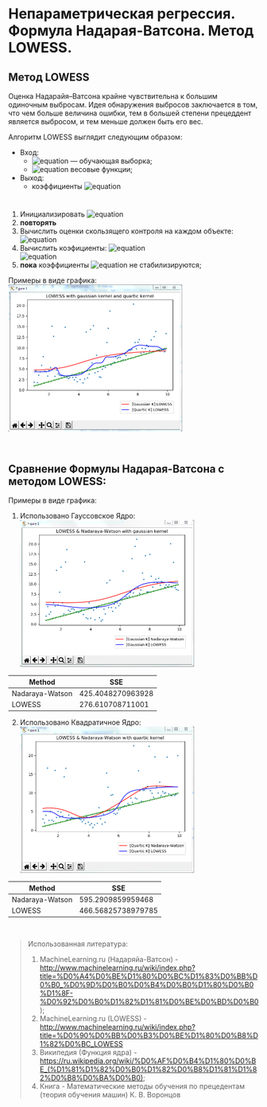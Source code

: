 
# Непараметрическая регрессия.<br />Формула Надарая-Ватсона. Метод LOWESS.

## Метод LOWESS

Оценка Надарайя–Ватсона крайне чувствительна к большим одиночным выбросам. Идея обнаружения выбросов заключается в том, что чем больше величина ошибки, тем в большей степени прецеддент является выбросом, и тем меньше должен быть его вес.

Алгоритм LOWESS  выглядит следующим образом:
* Вход:
	* ![equation](https://latex.codecogs.com/gif.latex?X^m) — обучающая выборка;
	* ![equation](https://latex.codecogs.com/gif.latex?w_t,%20\,\,\,%20t=1,\ldots,m) весовые функции;
* Выход:
	* коэффициенты ![equation](https://latex.codecogs.com/gif.latex?\delta_t,%20\,\,\,%20t=1,\ldots,m)
#
1. Инициализировать ![equation](https://latex.codecogs.com/gif.latex?\gamma_1:=\ldots=\gamma_m:=1)
2. **повторять**
3. Вычислить оценки скользящего контроля на каждом объекте: <br />
![equation](https://latex.codecogs.com/gif.latex?a_i:=a_h(x_i;%20X^\ell\setminus\{x_i\})%20=%20\frac{%20\sum_{i=1,%20i\neq%20t%20}^{m}%20{y_i%20\gamma_i%20K\left(%20\frac{\rho(x_i,x_t)}%20{h(x_t)}\right)}}%20{\sum_{i=1,%20i\neq%20t%20}^{m}%20{\gamma_i%20K\left(%20\frac{\rho(x_i,x_t)}{h(x_t)}\right)}%20})
4. Вычислить коэфициенты: ![equation](https://latex.codecogs.com/gif.latex?\gamma_i)<br />
![equation](https://latex.codecogs.com/gif.latex?\gamma_i:=%20\tilde{K}(|%20a_i%20-%20y_i%20\|);%20i%20=%201,...,\ell;)
5. **пока** коэффициенты ![equation](https://latex.codecogs.com/gif.latex?\gamma_i) не стабилизируются;

Примеры в виде графика:<br />
<img src="https://raw.githubusercontent.com/DmitryFox/MachineLearning/master/Task_2_2_LowessMethodForNonparametricRegression/image/lowess_gauss_and_quartic.png" width="350" />

<br />

## Сравнение Формулы Надарая-Ватсона с методом LOWESS:

Примеры в виде графика:<br />
1) Использовано Гауссовское Ядро:<br />
<img src="https://github.com/DmitryFox/MachineLearning/blob/master/Task_2_2_LowessMethodForNonparametricRegression/image/lowess_watson_gauss.png?raw=true" width="350" /><br />

Method | SSE
------------- | -------------
Nadaraya-Watson  | 425.4048270963928
LOWESS | 276.610708711001

2) Использовано Квадратичное Ядро:<br />
<img src="https://github.com/DmitryFox/MachineLearning/blob/master/Task_2_2_LowessMethodForNonparametricRegression/image/lowess_watson_quartic.png?raw=true" width="350" /><br />

Method | SSE
------------- | -------------
Nadaraya-Watson  | 595.2909859959468
LOWESS | 466.56825738979785

<br />

> Использованная литература:
> 1) MachineLearning.ru (Надаряйа-Ватсон) - http://www.machinelearning.ru/wiki/index.php?title=%D0%A4%D0%BE%D1%80%D0%BC%D1%83%D0%BB%D0%B0_%D0%9D%D0%B0%D0%B4%D0%B0%D1%80%D0%B0%D1%8F-%D0%92%D0%B0%D1%82%D1%81%D0%BE%D0%BD%D0%B0);
> 2) MachineLearning.ru (LOWESS) - http://www.machinelearning.ru/wiki/index.php?title=%D0%90%D0%BB%D0%B3%D0%BE%D1%80%D0%B8%D1%82%D0%BC_LOWESS
> 2) Википедия (Функция ядра) - https://ru.wikipedia.org/wiki/%D0%AF%D0%B4%D1%80%D0%BE_(%D1%81%D1%82%D0%B0%D1%82%D0%B8%D1%81%D1%82%D0%B8%D0%BA%D0%B0);
> 3) Книга - Математические методы обучения по прецедентам (теория обучения машин) К. В. Воронцов

